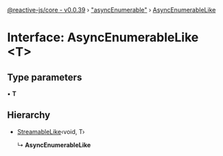 [@reactive-js/core - v0.0.39](../README.md) › ["asyncEnumerable"](../modules/_asyncenumerable_.md) › [AsyncEnumerableLike](_asyncenumerable_.asyncenumerablelike.md)

# Interface: AsyncEnumerableLike <**T**>

## Type parameters

▪ **T**

## Hierarchy

* [StreamableLike](_streamable_.streamablelike.md)‹void, T›

  ↳ **AsyncEnumerableLike**
